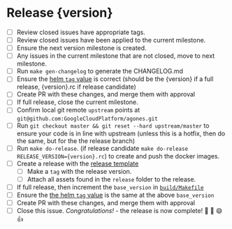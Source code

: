 # Release {version}

<!--
This is the release issue template. Make a copy of the markdown in this page
and copy it into a release issue. Fill in relevent values, found inside {}
!-->

- [ ] Review closed issues have appropriate tags.
- [ ] Review closed issues have been applied to the current milestone.
- [ ] Ensure the next version milestone is created.
- [ ] Any issues in the current milestone that are not closed, move to next milestone.
- [ ] Run `make gen-changelog` to generate the CHANGELOG.md
- [ ] Ensure the [helm `tag` value][values] is correct (should be the {version} if a full release, {version}.rc if release candidate)
- [ ] Create PR with these changes, and merge them with approval
- [ ] If full release, close the current milestone.
- [ ] Confirm local git remote `upstream` points at `git@github.com:GoogleCloudPlatform/agones.git`
- [ ] Run `git checkout master && git reset --hard upstream/master` to ensure your code is in line with upstream  (unless this is a hotfix, then do the same, but for the the release branch)
- [ ] Run `make do-release`. (if release candidate `make do-release RELEASE_VERSION={version}.rc`) to create and push the docker images.
- [ ] Create a release with the [release template][release-template]
  - [ ] Make a `tag` with the release version.
  - [ ] Attach all assets found in the `release` folder to the release.
- [ ] If full release, then increment the `base_version` in [`build/Makefile`][build-makefile]
- [ ] Ensure the [the helm `tag` value][values] is the same at the above `base_version`
- [ ] Create PR with these changes, and merge them with approval
- [ ] Close this issue. *Congratulations!* - the release is now complete! :tada: :clap: :smile: :+1: 

[values]: https://github.com/GoogleCloudPlatform/agones/blob/master/install/helm/agones/values.yaml#L33
[release-template]: https://github.com/GoogleCloudPlatform/agones/blob/master/docs/governance/templates/release.md
[build-makefile]: https://github.com/GoogleCloudPlatform/agones/blob/master/build/Makefile